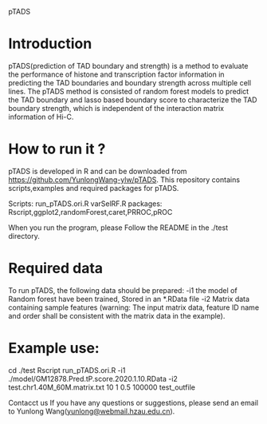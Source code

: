 pTADS
# Introduction
pTADS(prediction of TAD boundary and strength) is a method to evaluate the performance of histone and transcription factor information in predicting the TAD boundaries and boundary strength across multiple cell lines. The pTADS method is consisted of random forest models to predict the TAD boundary and lasso based boundary score to characterize the TAD boundary strength, which is independent of the interaction matrix information of Hi-C.

# How to run it ?
pTADS is developed in R and can be downloaded from https://github.com/YunlongWang-ylw/pTADS. This repository contains scripts,examples and required packages for pTADS.

Scripts:
  run_pTADS.ori.R
  varSelRF.R
packages:
  Rscript,ggplot2,randomForest,caret,PRROC,pROC
  
When you run the program, please Follow the README in the ./test directory.

# Required data
To run pTADS, the following data should be prepared:
-i1  the model of Random forest have been trained, Stored in an *.RData file 
-i2  Matrix data containing sample features (warning: The input matrix data, feature ID name and order shall be consistent with the matrix data in the example). 

# Example use: 
cd ./test
Rscript run_pTADS.ori.R -i1 ./model/GM12878.Pred.tP.score.2020.1.10.RData -i2 test.chr1.40M_60M.matrix.txt 10 1 0.5 100000 test_outfile


Contacct us
If you have any questions or suggestions, please send an email to Yunlong Wang(yunlong@webmail.hzau.edu.cn).
